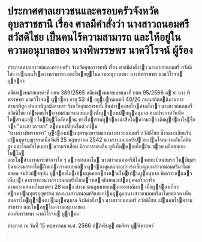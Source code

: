 
# ประกาศศาลเยาวชนและครอบครัวจังหวัดอุบลราชธานี เรื่อง ศาลมีคำสั่งว่า นางสาวถนอมศรี สวัสดิไชย เป็นคนไร้ความสามารถ และให้อยู่ในความอนุบาลของ นางพิพรรษพร นาควิโรจน์ ผู้ร้อง
      
      

      
      

ประกาศศาลเยาวชนและครอบครัว 
จังหวัดอุบลราชธานี 
เรื่อง   ศาลมีคําสั่งวา  นางสาวถนอมศรี  สวัสดิไชย  เปนคนไรความสามารถ 
และใหอยูในความอนุบาลของ  นางพิพรรษพร  นาควิโรจน  ผูรอง 
 
 
คดีแพงหมายเลขดําที่  ยชพ 389/2565 
คดีแพงหมายเลขแดงที่  ยชพ 95/2566 
ดวย  นาง  พิพรรษพร  นาควิโรจน  ผูรอง  อายุ  53  ป  อยูบานเลขที่  40/20  ถนนสถิตยนิมานการ   
ตําบลพิบูล  อําเภอพิบูลมังสาหาร  จังหวัดอุบลราชธานี  ยื่นคํารองขอใหศาลสั่งวา  นางสาวถนอมศรี   
สวัสดิไชย  เปนคนไรความสามารถและแตงตั้งผูรองเปนผูอนุบาล 
ศาลประกาศวันนัดไตสวนแลว  ไมมีผูใดคัดคาน 
ทางไตสวนผูรองนําสืบไดความวา  เดิมผูรองใชชื่อวา  "นางสาวอารยา"  ตอมาเปลี่ยนชื่อตัวเปน  
"นางสาวพิพรรษพร"  ผูรองเปนบุตรบุญธรรมของนางสาวถนอมศรี  สวัสดิไชย  ซึ่งจดทะเบียนรับ 
เปนบุตรบุญธรรมเมื่อวันที่  25  พฤษภาคม  2542  นางสาวถนอมศรีปวยเปนโรคความดันโลหิตสูง 
และโรคอัลไซเมอร  ความจําเสื่อม  มีอาการหลงลืม  หูตึงไมคอยไดยิน  ชวยเหลือตนเองไมได   
และไมสามารถกระทําการใด ๆ  ดวยตนเองได  นางสาวถนอมศรีมิไดจดทะเบียนสมรส  ไมมีบุตร   
บิดาและมารดาไดถึงแกความตายแลว  ผูรองดูแลและอุปการะเลี้ยงดูนางสาวถนอมศรีมาโดยตลอด 
จนถึงปจจุบัน  ผูรองไมเปนบุคคลตองหามใหเปนผูอนุบาล 
พิเคราะหแลว  เห็นวา  อาการของนางสาวถนอมศรีดังกลาวเขาลักษณะเปนบุคคลวิกลจริต   
ตามความหมายในมาตรา  28  แหง  ประมวลกฎหมายแพงและพาณิชย  เมื่อผูรองเกี่ยวของเปนบุตรบุญธรรม 
ของนางสาวถนอมศรีและเปนผูดูแลนางสาวถนอมศรีมาโดยตลอด  เห็นสมควรใหผูรองเปนผูอนุบาล 
จึงมีคําสั่งวา  นางสาวถนอมศรี  สวัสดิไชย  เปนคนไรความสามารถ  และใหอยูในความอนุบาลของ   
นางพิพรรษพร  นาควิโรจน  ผูรอง 
 
ประกาศ  ณ  วันที่  15  พฤษภาคม  พ.ศ.  2566 
ปติพัชญ  สมจิตร 
ผูพิพากษา 
้
 
่
 